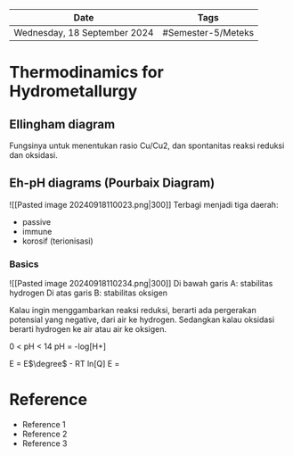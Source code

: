 | Date                         | Tags               |
| ---------------------------- | ------------------ |
| Wednesday, 18 September 2024 | #Semester-5/Meteks |

# Thermodinamics for Hydrometallurgy
## Ellingham diagram
Fungsinya untuk menentukan rasio Cu/Cu2, dan spontanitas reaksi reduksi dan oksidasi.

## Eh-pH diagrams (Pourbaix Diagram)
![[Pasted image 20240918110023.png|300]]
Terbagi menjadi tiga daerah:
- passive
- immune
- korosif (terionisasi)

### Basics
![[Pasted image 20240918110234.png|300]]
Di bawah garis A: stabilitas hydrogen
Di atas garis B: stabilitas oksigen

Kalau ingin menggambarkan reaksi reduksi, berarti ada pergerakan potensial yang negative, dari air ke hydrogen. Sedangkan kalau oksidasi berarti hydrogen ke air atau air ke oksigen.

0 < pH < 14
pH = -log[H+]

E = E$\degree$ - RT ln[Q]
E = 

# Reference
- Reference 1
- Reference 2
- Reference 3

